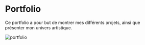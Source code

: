 # Portfolio

Ce portfolio a pour but de montrer mes différents projets, ainsi que présenter mon univers artistique.


![portfolio](https://user-images.githubusercontent.com/90687817/203835300-cad7d91d-e572-4d3a-9601-863c6be8f4b0.jpg)

